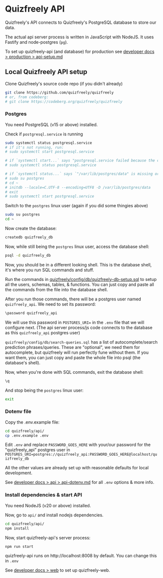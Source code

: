 # Quizfreely API

Quizfreely's API connects to Quizfreely's PostgreSQL database to store our data.

The actual api server process is written in JavaScript with NodeJS. It uses Fastify and node-postgres (`pg`).

To set up quizfreely-api (and database) for production see [developer docs > production > api-setup.md](../production/api-setup.md)

## Local Quizfreely API setup

Clone Quizfreely's source code repo (if you didn't already)
```sh
git clone https://github.com/quizfreely/quizfreely
# or, from codeberg:
# git clone https://codeberg.org/quizfreely/quizfreely
```

### Postgres

You need PostgreSQL (v15 or above) installed.

Check if `postgresql.service` is running
```sh
sudo systemctl status postgresql.service
# if it's not running, run:
# sudo systemctl start postgresql.service

# if `systemctl start...` says "postgresql.service failed because the control process exited with error code.", run `systemctl status...` (again) to see the error:
# sudo systemctl status postgresql.service

# if `systemctl status...` says `"/var/lib/postgres/data" is missing or empty.`, then run:
# sudo su postgres
# cd ~
# initdb --locale=C.UTF-8 --encoding=UTF8 -D /var/lib/postgres/data
# exit
# sudo systemctl start postgresql.service
```

Switch to the `postgres` linux user (again if you did some thingies above)
```sh
sudo su postgres
cd ~
```

Now create the database:
```sh
createdb quizfreely_db
```

Now, while still being the `postgres` linux user, access the database shell:
```sh
psql -d quizfreely_db
```

Now, you should be in a different looking shell. This is the database shell, it's where you run SQL commands and stuff.

Run the commands in [quizfreely/config/db/quizfreely-db-setup.sql](../../../config/db/quizfreely-db-setup.sql) to setup all the users, schemas, tables, & functions. You can just copy and paste all the commands from the file into the database shell.

After you run those commands, there will be a postgres user named `quizfreely_api`. We need to set its password:
```sh
\password quizfreely_api
```

We will use this password in `POSTGRES_URI=` in the `.env` file that we will configure next. (The api server process/js code connects to the database as this `quizfreely_api` postgres user)

`quizfreely/config/db/search-queries.sql` has a list of autocomplete/search prediction phrases/queries. These are "optional", we need them for autocomplete, but quizfreely will run perfectly fune without them. If you want them, you can just copy and paste the whole file into psql (the database's shell).

Now, when you're done with SQL commands, exit the database shell:
```sh
\q
```

And stop being the `postgres` linux user:
```sh
exit
```

### Dotenv file

Copy the .env.example file:
```sh
cd quizfreely/api/
cp .env.example .env
```

Edit `.env` and replace `PASSWORD_GOES_HERE` with your/our password for the "quizfreely_api" postgres user in `POSTGRES_URI=postgres://quizfreely_api:PASSWORD_GOES_HERE@localhost/quizfreely_db`

All the other values are already set up with reasonable defaults for local development.

See [developer docs > api > api-dotenv.md](./api-dotenv.md) for all `.env` options & more info.

### Install dependencies & start API

You need NodeJS (v20 or above) installed.

Now, go to `api/` and install nodejs dependencies.
```sh
cd quizfreely/api/
npm install
```

Now, start quizfreely-api's server process:
```sh
npm run start
```

quizfreely-api runs on http://localhost:8008 by default. You can change this in `.env`

See [developer docs > web](../web/README.md) to set up quizfreely-web.
